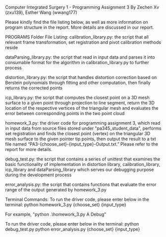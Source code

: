 Computer Integrated Surgery 1 - Programming Assignment 3 By Zechen Xv (zxu139), Esther Wang (wwang177)

Please kindly find the file listing below, as well as more information on program structure in the report. More details are discussed in our report.

PROGRAMS Folder File Listing:
calibration_library.py: the script that all relevant frame transformation, set registration and pivot calibration methods reside

dataParsing_library.py: the script that read in input data and parses it into consumable format for the algorithm in calibration_library.py to further process

distortion_library.py: the script that handles distortion correction based on Berstein polynomials through fitting and other computation, then finally returns the corrected points

icp_library.py: the script that computes the closest point on a 3D mesh surface to a given point through projection to line segment, return the 3D location of the respective vertices of the triangular mesh and evaluates the error between corresponding points in the two point cloud 

homework_3.py: the driver code for programming assignment 3, which read in input data from source files stored under "pa345_student_data", performs set registration and finds the closest point (vertex) on the triangular 3D mesh surface to the given pointer tip points, then output the result to a txt file named “PA3-{choose_set}-{input_type}-Output.txt.” Please refer to the report for more details.

debug_test.py: the script that contains a series of unittest that examines the basic functionality of implementation in distortion library, calibration_library, icp_library and dataParsing_library which serves our debugging purpose during the development process

error_analysis.py: the script that contains functions that evaluate the error range of the output generated by homework_3.py 

Terminal Commands:
To run the driver code, please enter below in the terminal:
python homework_3.py {choose_set} {input_type} 

For example, "python .\homework_3.py A Debug" 

To run the driver code, please enter below in the terminal:
python debug_test.py
python error_analysis.py {choose_set} {input_type}